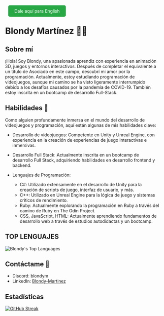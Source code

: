 <a href="README.md" style="background-color: #28a745; color: white; padding: 10px 20px; text-decoration: none; border-radius: 5px; margin: 0 10px;">Dale aquí para English</a>

# Blondy Martínez 👨‍💻

## Sobre mí
¡Hola! Soy Blondy, una apasionada aprendiz con experiencia en animación 3D, juegos y entornos interactivos. Después de completar el equivalente a un título de Asociado en este campo, descubrí mi amor por la programación. Actualmente, estoy estudiando programación de videojuegos, aunque mi camino se ha visto ligeramente interrumpido debido a los desafíos causados por la pandemia de COVID-19. También estoy inscrita en un bootcamp de desarrollo Full-Stack.

## Habilidades 🚀
Como alguien profundamente inmersa en el mundo del desarrollo de videojuegos y programación, aquí están algunas de mis habilidades clave:

- Desarrollo de videojuegos: Competente en Unity y Unreal Engine, con experiencia en la creación de experiencias de juego interactivas e inmersivas.

- Desarrollo Full Stack: Actualmente inscrita en un bootcamp de desarrollo Full Stack, adquiriendo habilidades en desarrollo frontend y backend.

- Lenguajes de Programación:

  - C#: Utilizado extensamente en el desarrollo de Unity para la creación de scripts de juego, interfaz de usuario, y más.
  - C++: Utilizado en Unreal Engine para la lógica de juego y sistemas críticos de rendimiento.
  - Ruby: Actualmente explorando la programación en Ruby a través del camino de Ruby en The Odin Project.
  - CSS, JavaScript, HTML: Actualmente aprendiendo fundamentos de desarrollo web a través de estudios autodidactas y un bootcamp.

## TOP LENGUAJES

![Blondy's Top Languages](https://github-readme-stats.vercel.app/api/top-langs/?username=BlondyMartinez&layout=compact&exclude_repo=CT6008)

## Contáctame 📧

- Discord: blondym
- LinkedIn: [Blondy-Martinez](https://www.linkedin.com/in/blondy-martinez/)

## Estadísticas
[![GitHub Streak](https://streak-stats.demolab.com?user=BlondyMartinez&theme=radical&locale=es&date_format=j%20M%5B%20Y%5D&mode=weekly)](https://git.io/streak-stats)
